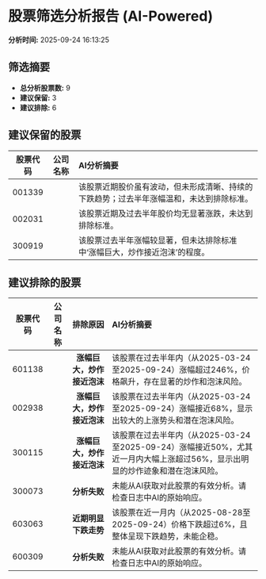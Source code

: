 # 股票筛选分析报告 (AI-Powered)

**分析时间:** 2025-09-24 16:13:25

## 筛选摘要

- **总分析股票数:** 9
- **建议保留:** 3
- **建议排除:** 6

## 建议保留的股票

| 股票代码 | 公司名称 | AI分析摘要 |
|:---:|:---:|:---|
| 001339 |  | 该股票近期股价虽有波动，但未形成清晰、持续的下跌趋势；过去半年涨幅温和，未达到排除标准。 |
| 002031 |  | 该股票近期及过去半年股价均无显著涨跌，未达到排除标准。 |
| 300919 |  | 该股票过去半年涨幅较显著，但未达排除标准中‘涨幅巨大，炒作接近泡沫’的程度。 |

## 建议排除的股票

| 股票代码 | 公司名称 | 排除原因 | AI分析摘要 |
|:---:|:---:|:---:|:---|
| 601138 |  | **涨幅巨大，炒作接近泡沫** | 该股票在过去半年内（从2025-03-24至2025-09-24）涨幅超过246%，价格飙升，存在显著的炒作和泡沫风险。 |
| 002938 |  | **涨幅巨大，炒作接近泡沫** | 该股票在过去半年内（从2025-03-24至2025-09-24）涨幅接近68%，显示出较大的上涨势头和潜在泡沫风险。 |
| 300115 |  | **涨幅巨大，炒作接近泡沫** | 该股票在过去半年内（从2025-03-24至2025-09-24）涨幅接近50%，尤其近一月内大幅上涨超过56%，显示出明显的炒作迹象和潜在泡沫风险。 |
| 300073 |  | **分析失败** | 未能从AI获取对此股票的有效分析。请检查日志中AI的原始响应。 |
| 603063 |  | **近期明显下跌走势** | 该股票在近一月内（从2025-08-28至2025-09-24）价格下跌超过6%，且整体呈现下跌趋势，未能企稳。 |
| 600309 |  | **分析失败** | 未能从AI获取对此股票的有效分析。请检查日志中AI的原始响应。 |
